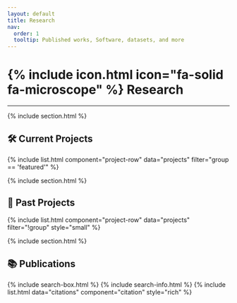 ```yaml
---
layout: default
title: Research
nav:
  order: 1
  tooltip: Published works, Software, datasets, and more
---
```


# {% include icon.html icon="fa-solid fa-microscope" %} Research

---

{% include section.html %}

## 🛠 Current Projects

<div class="citation-container">
  {% include list.html component="project-row" data="projects" filter="group == 'featured'" %}
</div>

{% include section.html %}

## 📁 Past Projects

<div class="citation-container small">
  {% include list.html component="project-row" data="projects" filter="!group" style="small" %}
</div>

{% include section.html %}

## 📚 Publications

{% include search-box.html %}
{% include search-info.html %}
{% include list.html data="citations" component="citation" style="rich" %}
